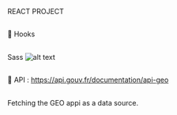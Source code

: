 REACT PROJECT
##
🎣 Hooks
##
 Sass ![alt text](https://www.google.com/search?q=sass&sxsrf=ALeKk03YH0LKFfH79c4-oYo4GtJo3fEMPg:1611924517557&source=lnms&tbm=isch&sa=X&ved=2ahUKEwi08JfilsHuAhUF8hQKHT2PDwoQ_AUoAXoECAkQAw&biw=1440&bih=821#imgrc=JnziV3cAbSTfDM) 
 ##
💾 API : https://api.gouv.fr/documentation/api-geo
##
Fetching the GEO appi as a data source.
